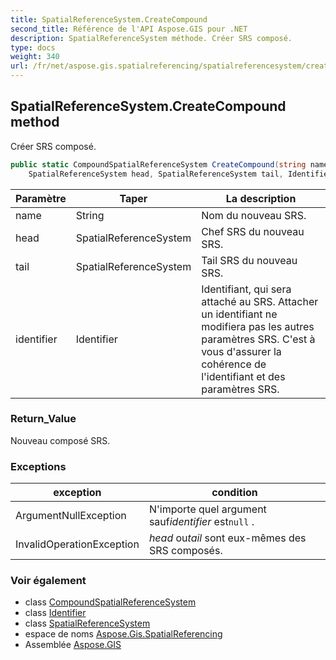 ```yaml
---
title: SpatialReferenceSystem.CreateCompound
second_title: Référence de l'API Aspose.GIS pour .NET
description: SpatialReferenceSystem méthode. Créer SRS composé.
type: docs
weight: 340
url: /fr/net/aspose.gis.spatialreferencing/spatialreferencesystem/createcompound/
---
```

## SpatialReferenceSystem.CreateCompound method

Créer SRS composé.

```csharp
public static CompoundSpatialReferenceSystem CreateCompound(string name, 
    SpatialReferenceSystem head, SpatialReferenceSystem tail, Identifier identifier = null)
```

| Paramètre | Taper | La description |
| --- | --- | --- |
| name | String | Nom du nouveau SRS. |
| head | SpatialReferenceSystem | Chef SRS du nouveau SRS. |
| tail | SpatialReferenceSystem | Tail SRS du nouveau SRS. |
| identifier | Identifier | Identifiant, qui sera attaché au SRS. Attacher un identifiant ne modifiera pas les autres paramètres SRS. C'est à vous d'assurer la cohérence de l'identifiant et des paramètres SRS. |

### Return_Value

Nouveau composé SRS.

### Exceptions

| exception | condition |
| --- | --- |
| ArgumentNullException | N'importe quel argument sauf*identifier* est`null` . |
| InvalidOperationException | *head* ou*tail* sont eux-mêmes des SRS composés. |

### Voir également

* class [CompoundSpatialReferenceSystem](../../compoundspatialreferencesystem/)
* class [Identifier](../../identifier/)
* class [SpatialReferenceSystem](../)
* espace de noms [Aspose.Gis.SpatialReferencing](../../spatialreferencesystem/)
* Assemblée [Aspose.GIS](../../../)


